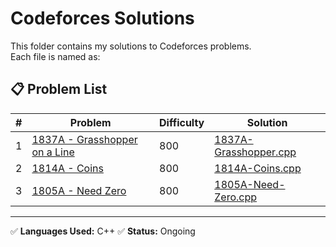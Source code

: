 # Codeforces Solutions

This folder contains my solutions to Codeforces problems.  
Each file is named as:


## 📋 Problem List

| # | Problem | Difficulty | Solution |
|---|---------|------------|----------|
| 1 | [1837A - Grasshopper on a Line](https://codeforces.com/contest/1837/problem/A) | 800 | [1837A-Grasshopper.cpp](1837A-Grasshopper.cpp) |
| 2 | [1814A -  Coins](https://codeforces.com/contest/1814/problem/A) | 800 | [1814A-Coins.cpp](1814A-Coins.cpp) |
| 3 |[1805A - Need Zero](https://codeforces.com/problemset/problem/1805/A) |800| [1805A-Need-Zero.cpp](1805A-Need-Zero.cpp)|

---

✅ **Languages Used:** C++ 
✅ **Status:** Ongoing


